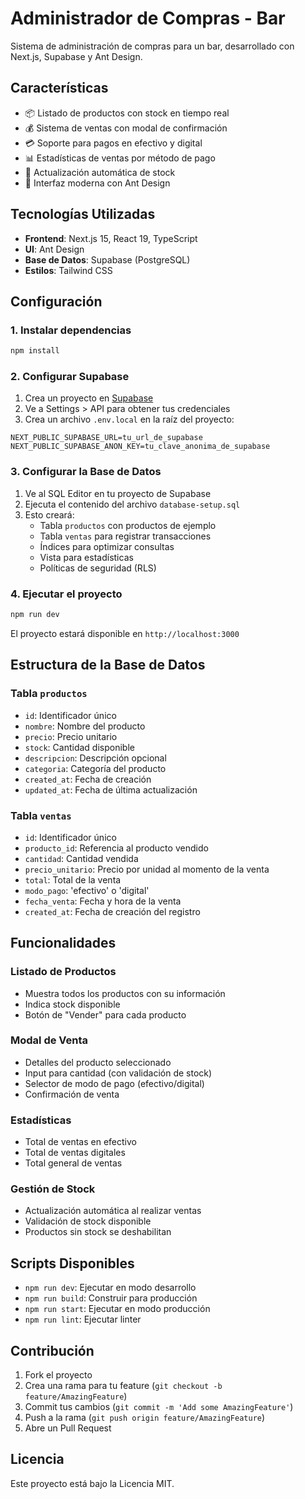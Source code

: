 # Administrador de Compras - Bar

Sistema de administración de compras para un bar, desarrollado con Next.js, Supabase y Ant Design.

## Características

- 📦 Listado de productos con stock en tiempo real
- 💰 Sistema de ventas con modal de confirmación
- 💳 Soporte para pagos en efectivo y digital
- 📊 Estadísticas de ventas por método de pago
- 🔄 Actualización automática de stock
- 🎨 Interfaz moderna con Ant Design

## Tecnologías Utilizadas

- **Frontend**: Next.js 15, React 19, TypeScript
- **UI**: Ant Design
- **Base de Datos**: Supabase (PostgreSQL)
- **Estilos**: Tailwind CSS

## Configuración

### 1. Instalar dependencias

```bash
npm install
```

### 2. Configurar Supabase

1. Crea un proyecto en [Supabase](https://supabase.com)
2. Ve a Settings > API para obtener tus credenciales
3. Crea un archivo `.env.local` en la raíz del proyecto:

```env
NEXT_PUBLIC_SUPABASE_URL=tu_url_de_supabase
NEXT_PUBLIC_SUPABASE_ANON_KEY=tu_clave_anonima_de_supabase
```

### 3. Configurar la Base de Datos

1. Ve al SQL Editor en tu proyecto de Supabase
2. Ejecuta el contenido del archivo `database-setup.sql`
3. Esto creará:
   - Tabla `productos` con productos de ejemplo
   - Tabla `ventas` para registrar transacciones
   - Índices para optimizar consultas
   - Vista para estadísticas
   - Políticas de seguridad (RLS)

### 4. Ejecutar el proyecto

```bash
npm run dev
```

El proyecto estará disponible en `http://localhost:3000`

## Estructura de la Base de Datos

### Tabla `productos`
- `id`: Identificador único
- `nombre`: Nombre del producto
- `precio`: Precio unitario
- `stock`: Cantidad disponible
- `descripcion`: Descripción opcional
- `categoria`: Categoría del producto
- `created_at`: Fecha de creación
- `updated_at`: Fecha de última actualización

### Tabla `ventas`
- `id`: Identificador único
- `producto_id`: Referencia al producto vendido
- `cantidad`: Cantidad vendida
- `precio_unitario`: Precio por unidad al momento de la venta
- `total`: Total de la venta
- `modo_pago`: 'efectivo' o 'digital'
- `fecha_venta`: Fecha y hora de la venta
- `created_at`: Fecha de creación del registro

## Funcionalidades

### Listado de Productos
- Muestra todos los productos con su información
- Indica stock disponible
- Botón de "Vender" para cada producto

### Modal de Venta
- Detalles del producto seleccionado
- Input para cantidad (con validación de stock)
- Selector de modo de pago (efectivo/digital)
- Confirmación de venta

### Estadísticas
- Total de ventas en efectivo
- Total de ventas digitales
- Total general de ventas

### Gestión de Stock
- Actualización automática al realizar ventas
- Validación de stock disponible
- Productos sin stock se deshabilitan

## Scripts Disponibles

- `npm run dev`: Ejecutar en modo desarrollo
- `npm run build`: Construir para producción
- `npm run start`: Ejecutar en modo producción
- `npm run lint`: Ejecutar linter

## Contribución

1. Fork el proyecto
2. Crea una rama para tu feature (`git checkout -b feature/AmazingFeature`)
3. Commit tus cambios (`git commit -m 'Add some AmazingFeature'`)
4. Push a la rama (`git push origin feature/AmazingFeature`)
5. Abre un Pull Request

## Licencia

Este proyecto está bajo la Licencia MIT.
